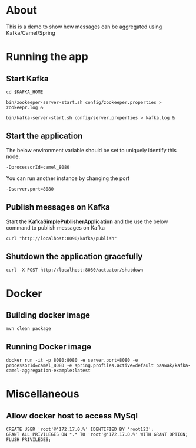 # About

This is a demo to show how messages can be aggregated using Kafka/Camel/Spring

# Running the app

## Start Kafka

	cd $KAFKA_HOME

	bin/zookeeper-server-start.sh config/zookeeper.properties > zookeepr.log &
	
	bin/kafka-server-start.sh config/server.properties > kafka.log &
	
## Start the application	

The below environment variable should be set to uniquely identify this node.

	-DprocessorId=camel_8080

You can run another instance by changing the port

	-Dserver.port=8080

## Publish messages on Kafka

Start the **KafkaSimplePublisherApplication** and the use the below command to publish messages on Kafka

	curl "http://localhost:8090/kafka/publish"

## Shutdown the application	gracefully

	curl -X POST http://localhost:8080/actuator/shutdown
	
# Docker
## Building docker image

	mvn clean package
	
## Running Docker image

	docker run -it -p 8080:8080 -e server.port=8080 -e processorId=camel_8080 -e spring.profiles.active=default paawak/kafka-camel-aggregation-example:latest
			
# Miscellaneous
## Allow docker host to access MySql

	CREATE USER 'root'@'172.17.0.%' IDENTIFIED BY 'root123';
	GRANT ALL PRIVILEGES ON *.* TO 'root'@'172.17.0.%' WITH GRANT OPTION;
	FLUSH PRIVILEGES;			
	